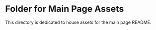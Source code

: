 # Folder for Main Page Assets

This directory is dedicated to house assets for the main page README.
